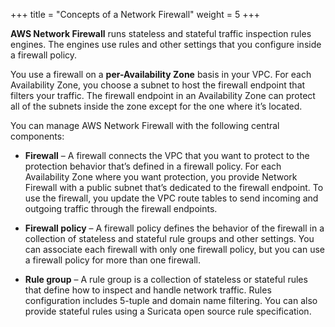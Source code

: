 +++
title = "Concepts of a Network Firewall"
weight = 5
+++

**AWS Network Firewall** runs stateless and stateful traffic inspection rules engines. The engines use rules and other settings that you configure inside a firewall policy.

You use a firewall on a **per-Availability Zone** basis in your VPC. For each Availability Zone, you choose a subnet to host the firewall endpoint that filters your traffic. The firewall endpoint in an Availability Zone can protect all of the subnets inside the zone except for the one where it’s located.

You can manage AWS Network Firewall with the following central components:

- **Firewall** – A firewall connects the VPC that you want to protect to the protection behavior that’s defined in a firewall policy. For each Availability Zone where you want protection, you provide Network Firewall with a public subnet that’s dedicated to the firewall endpoint. To use the firewall, you update the VPC route tables to send incoming and outgoing traffic through the firewall endpoints.

- **Firewall policy** – A firewall policy defines the behavior of the firewall in a collection of stateless and stateful rule groups and other settings. You can associate each firewall with only one firewall policy, but you can use a firewall policy for more than one firewall.

- **Rule group** – A rule group is a collection of stateless or stateful rules that define how to inspect and handle network traffic. Rules configuration includes 5-tuple and domain name filtering. You can also provide stateful rules using a Suricata open source rule specification.

